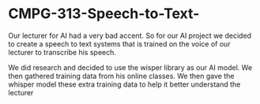 # CMPG-313-Speech-to-Text-

Our lecturer for AI had a very bad accent. So for our AI project we decided to create a speech to text systems that is trained on the voice of our lecturer to transcribe his speech.

We did research and decided to use the wisper library as our AI model. We then gathered training data from his online classes. We then gave the whisper model these extra training data to help it better understand the lecturer
